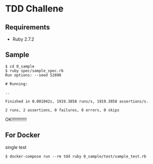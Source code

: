 # TDD Challene
## Requirements
- Ruby 2.7.2

## Sample

```
$ cd 0_sample
$ ruby spec/sample_spec.rb
Run options: --seed 52890

# Running:

..

Finished in 0.001042s, 1919.3858 runs/s, 1919.3858 assertions/s.

2 runs, 2 assertions, 0 failures, 0 errors, 0 skips
```

OK!!!!!!!!!!!!

## For Docker

single test
```
$ docker-compose run --rm tdd ruby 0_sample/test/sample_test.rb
```
